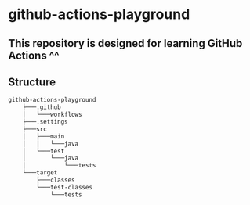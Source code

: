 # github-actions-playground
## This repository is designed for learning GitHub Actions ^^
## Structure
```bash
github-actions-playground
    ├───.github
    │   └───workflows
    ├───.settings
    ├───src
    │   ├───main
    │   │   └───java
    │   └───test
    │       └───java
    │           └───tests
    └───target
        ├───classes
        └───test-classes
            └───tests
```
